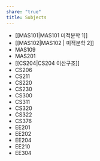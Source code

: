 ```yaml
---
share: "true"
title: Subjects
---
```

- [[MAS101|MAS101 미적분학 1]]
- [[MAS102|MAS102 | 미적분학 2]]
- MAS109
- MAS201
- [[CS204|CS204 이산구조]]
- CS206
- CS211
- CS220
- CS230
- CS300
- CS311
- CS320
- CS322
- CS376
- EE201
- EE202
- EE204
- EE210
- EE304